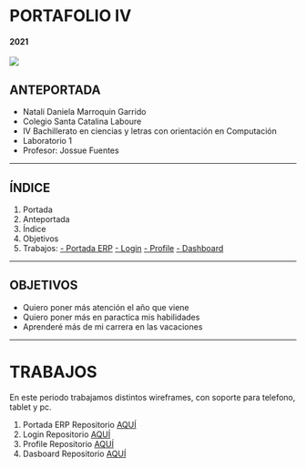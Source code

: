 # PORTAFOLIO IV
#### 2021
![](https://lh3.googleusercontent.com/proxy/EHIiR3l-Vtn6tkMdXXQB6w7CBszKdH1qn3T2p6yzkksPIWmEJOVrz6KauYFdKDxiXx4VzvymBLYi9EdhRtxpOostiegtV3edONMuHcKCV9vFT4LRYb5jfWePjrYMzmSWmiH1vcivA9DrSUCzsg)
## ANTEPORTADA
- Natali Daniela Marroquin Garrido
- Colegio Santa Catalina Laboure
- IV Bachillerato en ciencias y letras con orientación en Computación
- Laboratorio 1
- Profesor: Jossue Fuentes

------------

## ÍNDICE
1. Portada
2. Anteportada
3. Índice
4. Objetivos
5. Trabajos:
[- Portada ERP](http://https://ndmarroquin.github.io/IV-2-Primera-entrega-de-la-aplicaci-n/ "- Portada ERP")
[- Login](http://https://ndmarroquin.github.io/IV-3-Desarrollo-den-wireframe-02_login_v2/ "- Login")
[- Profile](http://https://ndmarroquin.github.io/IV-5-wireframe-04_profile/ "- Profile")
[- Dashboard](http://https://github.com/ndmarroquin/dashboard.git "- Dashboard")

------------

## OBJETIVOS
- Quiero poner más atención el año que viene
- Quiero poner más en paractica mis habilidades
- Aprenderé más de mi carrera en las vacaciones

------------
# TRABAJOS
En este periodo trabajamos distintos wireframes, con soporte para telefono, tablet y pc.

1. Portada ERP Repositorio [AQUÍ](http://https://github.com/ndmarroquin/IV-2-Primera-entrega-de-la-aplicaci-n.git "AQUÍ")
2. Login Repositorio [AQUÍ](http://https://github.com/ndmarroquin/IV-3-Desarrollo-den-wireframe-02_login_v2.git "AQUÍ")
3. Profile Repositorio [AQUÍ](http://https://github.com/ndmarroquin/IV-5-wireframe-04_profile.git "AQUÍ")
4. Dasboard Repositorio [AQUÍ](http://https://github.com/ndmarroquin/dashboard.git "AQUÍ")
